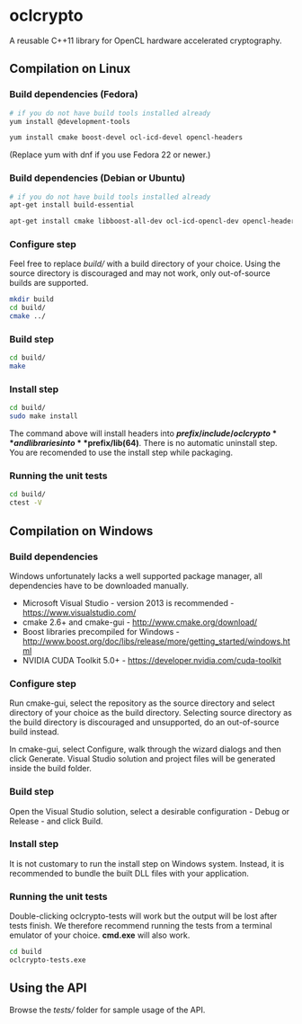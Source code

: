 oclcrypto
==============
A reusable C++11 library for OpenCL hardware accelerated cryptography.

Compilation on Linux
--------------------

### Build dependencies (Fedora)

```bash
# if you do not have build tools installed already
yum install @development-tools

yum install cmake boost-devel ocl-icd-devel opencl-headers
```
(Replace yum with dnf if you use Fedora 22 or newer.)

### Build dependencies (Debian or Ubuntu)

```bash
# if you do not have build tools installed already
apt-get install build-essential

apt-get install cmake libboost-all-dev ocl-icd-opencl-dev opencl-headers
```

### Configure step
Feel free to replace *build/* with a build directory of your choice. Using the source directory is discouraged and may not work, only out-of-source builds are supported.

```bash
mkdir build
cd build/
cmake ../
```

### Build step
```bash
cd build/
make
```

### Install step
```bash
cd build/
sudo make install
```

The command above will install headers into **$prefix/include/oclcrypto** and libraries into **$prefix/lib(64)**. There is no automatic uninstall step. You are recomended to use the install step while packaging.

### Running the unit tests
```bash
cd build/
ctest -V
```

Compilation on Windows
--------------------

### Build dependencies
Windows unfortunately lacks a well supported package manager, all dependencies have to be downloaded manually.

- Microsoft Visual Studio - version 2013 is recommended - https://www.visualstudio.com/
- cmake 2.6+ and cmake-gui - http://www.cmake.org/download/
- Boost libraries precompiled for Windows - http://www.boost.org/doc/libs/release/more/getting_started/windows.html
- NVIDIA CUDA Toolkit 5.0+ - https://developer.nvidia.com/cuda-toolkit

### Configure step
Run cmake-gui, select the repository as the source directory and select directory of your choice as the build directory. Selecting source directory as the build directory is discouraged and unsupported, do an out-of-source build instead.

In cmake-gui, select Configure, walk through the wizard dialogs and then click Generate. Visual Studio solution and project files will be generated inside the build folder.

### Build step
Open the Visual Studio solution, select a desirable configuration - Debug or Release - and click Build.

### Install step
It is not customary to run the install step on Windows system. Instead, it is recommended to bundle the built DLL files with your application.

### Running the unit tests
Double-clicking oclcrypto-tests will work but the output will be lost after tests finish. We therefore recommend running the tests from a terminal emulator of your choice. **cmd.exe** will also work.

```bash
cd build
oclcrypto-tests.exe
```

Using the API
-------------
Browse the *tests/* folder for sample usage of the API.
